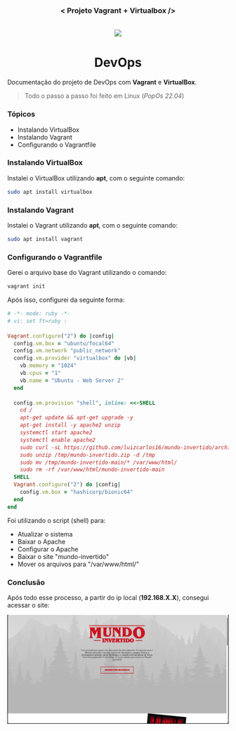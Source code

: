 <h3 align="center">< Projeto Vagrant + Virtualbox /></h3>

<div align="center">
  	<br>
    <img src="https://static.wixstatic.com/media/7dea42_a57655ddd6874bb099c143a02aed0dee~mv2.png/v1/fit/w_512,h_137,al_c,q_10,usm_0.66_1.00_0.01,enc_png,quality_high/Logo%20Avanti.png" height="60"/>
    <h1>DevOps</h1>
</div>

Documentação do projeto de DevOps com **Vagrant** e **VirtualBox**.

> Todo o passo a passo foi feito em Linux (_PopOs 22.04_)

### Tópicos

- Instalando VirtualBox
- Instalando Vagrant
- Configurando o Vagrantfile

### Instalando VirtualBox

Instalei o VirtualBox utilizando **apt**, com o seguinte comando:

```sh
sudo apt install virtualbox
```

### Instalando Vagrant

Instalei o Vagrant utilizando **apt**, com o seguinte comando:

```sh
sudo apt install vagrant
```

### Configurando o Vagrantfile

Gerei o arquivo base do Vagrant utilizando o comando:

```sh
vagrant init
```

Após isso, configurei da seguinte forma:

```rb
# -*- mode: ruby -*-
# vi: set ft=ruby :

Vagrant.configure("2") do |config|
  config.vm.box = "ubuntu/focal64"
  config.vm.network "public_network"
  config.vm.provider "virtualbox" do |vb|
    vb.memory = "1024"
    vb.cpus = "1"
    vb.name = "Ubuntu - Web Server 2"
  end

  config.vm.provision "shell", inline: <<-SHELL
    cd /
    apt-get update && apt-get upgrade -y
    apt-get install -y apache2 unzip
    systemctl start apache2
    systemctl enable apache2
    sudo curl -sL https://github.com/luizcarlos16/mundo-invertido/archive/refs/heads/main.zip -o /tmp/mundo-invertido.zip
    sudo unzip /tmp/mundo-invertido.zip -d /tmp
    sudo mv /tmp/mundo-invertido-main/* /var/www/html/
    sudo rm -rf /var/www/html/mundo-invertido-main
  SHELL
  Vagrant.configure("2") do |config|
    config.vm.box = "hashicorp/bionic64"
  end
end
```

Foi utilizando o script (shell) para:

- Atualizar o sistema
- Baixar o Apache
- Configurar o Apache
- Baixar o site "mundo-invertido"
- Mover os arquivos para "/var/www/html/"

### Conclusão

Após todo esse processo, a partir do ip local (**192.168.X.X**), consegui acessar o site:

![Mundo Invertido](./assets/mundo-invertido.png)
